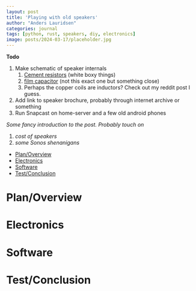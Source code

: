```yaml
---
layout: post
title: 'Playing with old speakers'
author: "Anders Lauridsen"
categories: journal
tags: [python, rust, speakers, diy, electronics]
image: posts/2024-03-17/placeholder.jpg
---
```


**Todo**
1. Make schematic of speaker internals
   1. [Cement resistors](https://www.bennic.com.tw/catalogue/en/Resistors-en.pdf) (white boxy things) 
   2. [film capacitor](https://frequence.dk/hifi/424-bennic-capacitors/6728-bennic-mt-10-microf-100v-5/) (not this exact one but something close)
   3. Perhaps the copper coils are inductors? Check out my reddit post I guess.
2. Add link to speaker brochure, probably through internet archive or something
3. Run Snapcast on home-server and a few old android phones

*Some fancy introduction to the post. Probably touch on*
1. *cost of speakers*
2. *some Sonos shenanigans*

- [Plan/Overview](#planoverview)
- [Electronics](#electronics)
- [Software](#software)
- [Test/Conclusion](#testconclusion)

# Plan/Overview

# Electronics

# Software

# Test/Conclusion